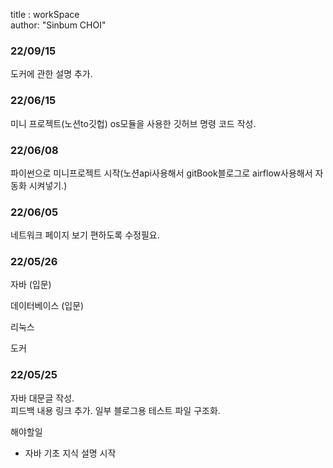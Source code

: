 
title : workSpace  
author: "Sinbum CHOI"

### 22/09/15
도커에 관한 설명 추가.

### 22/06/15
미니 프로젝트(노션to깃헙) os모듈을 사용한 깃허브 명령 코드 작성. 

### 22/06/08
파이썬으로 미니프로젝트 시작(노션api사용해서 gitBook블로그로 airflow사용해서 자동화 시켜넣기.)

### 22/06/05
네트워크 페이지 보기 편하도록 수정필요.

### 22/05/26

자바 (입문)

데이터베이스 (입문)

리눅스

도커


### 22/05/25

자바 대문글 작성.  
피드백 내용 링크 추가. 일부 블로그용 테스트 파일 구조화.

해야할일
- 자바 기초 지식 설명 시작



